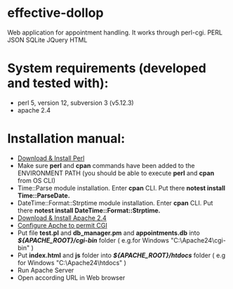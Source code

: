 # effective-dollop
Web application for appointment handling. It works through perl-cgi. 
PERL 
JSON 
SQLite 
JQuery 
HTML

# System requirements (developed and tested with):
- perl 5, version 12, subversion 3 (v5.12.3)
- apache 2.4

# Installation manual:
- [Download & Install Perl](https://www.perl.org/get.html)
- Make sure **perl** and **cpan** commands have been added to the ENVIRONMENT PATH (you should be able to execute **perl** and **cpan** from OS CLI)
- Time::Parse module installation. Enter **cpan** CLI. Put there **notest install Time::ParseDate.**
- DateTime::Format::Strptime module installation. Enter **cpan** CLI. Put there **notest install DateTime::Format::Strptime.**
- [Download & Install Apache 2.4](https://httpd.apache.org/download.cgi)
- [Configure Apche to permit CGI](https://httpd.apache.org/docs/2.4/howto/cgi.html)
- Put file **test.pl** and **db_manager.pm** and **appointments.db** into **_${APACHE_ROOT}/cgi-bin_** folder 
( e.g.for Windows "C:\Apache24\cgi-bin\" )
- Put **index.html** and **js** folder into **_${APACHE_ROOT}/htdocs_** folder
( e.g for Windows "C:\Apache24\htdocs\" )
- Run Apache Server
- Open according URL in Web browser
